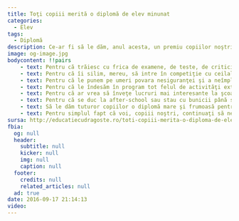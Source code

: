 ```yaml
---
title: Toţi copiii merită o diplomă de elev minunat
categories:
  - Elev
tags:
  - Diplomă
description: Ce-ar fi să le dăm, anul acesta, un premiu copiilor noştri chiar la început de an şcolar.  Şi o diplomă în care să nu scrie note, medii sau calificative, ci doar atât - Diplomă de elev minunat.
image: og-image.jpg
bodycontent: !!pairs
    - text: Pentru că trăiesc cu frica de examene, de teste, de criticile profesorilor şi ale noastre, de note proaste,
    - text: Pentru că îi silim, mereu, să intre în competiţie cu ceilalţi colegi în loc să fie în competiţie cu ei înşişi,
    - text: Pentru că le punem pe umeri povara nesiguranţei şi a neîmplinirilor noastre şi le cerem să fie cei mai buni,
    - text: Pentru că le îndesăm în program tot felul de activităţi extra-şcolare,
    - text: Pentru că ar vrea să înveţe lucruri mai interesante la şcoală, dar noi ne încăpăţânăm să le băgăm pe gât aceleaşi materii ca cele de vremea noastră,
    - text: Pentru că se duc la after-school sau stau cu bunicii până seara pentru că noi, părinţii, suntem prinşi până târziu la serviciu.
    - text: Să le dăm tuturor copiilor o diplomă mare şi frumoasă pentru că, în toată nebunia asta, ei reuşesc să rămână frumoşi, încrezători, iubitori, înflăcăraţi, glumeţi, răbdători. Şi continuă să înveţe la şcoală, cum pot ei mai bine, ca să ne facă pe noi mândri de ei.
    - text: Pentru simplul fapt că voi, copiii noştri, continuaţi să ne iubiţi, deşi noi facem atât de puţin ca să schimbăm lumea în care trăiţi, meritaţi cel mai mare premiu din lume.
sursa: http://educatiecudragoste.ro/toti-copiii-merita-o-diploma-de-elev-minunat/
fbia:
  og: null
  header:
    subtitle: null
    kicker: null
    img: null
    caption: null
  footer:
    credits: null
    related_articles: null
  ad: true
date: 2016-09-17 21:14:13
video:
---
```





